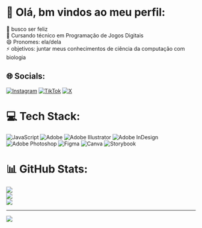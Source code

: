 # 💫 Olá, bm vindos ao meu perfil:
🔭 busco ser feliz<br>🌱 Cursando técnico em Programação de Jogos Digitais<br>😄 Pronomes: ela/dela<br>⚡ objetivos: juntar meus conhecimentos de ciência da computação com biologia 


## 🌐 Socials:
[![Instagram](https://img.shields.io/badge/Instagram-%23E4405F.svg?logo=Instagram&logoColor=white)](https://instagram.com/@anabelle_cp) [![TikTok](https://img.shields.io/badge/TikTok-%23000000.svg?logo=TikTok&logoColor=white)](https://tiktok.com/@@anartb3elle_) [![X](https://img.shields.io/badge/X-black.svg?logo=X&logoColor=white)](https://x.com/@ellebana__) 

# 💻 Tech Stack:
![JavaScript](https://img.shields.io/badge/javascript-%23323330.svg?style=for-the-badge&logo=javascript&logoColor=%23F7DF1E) ![Adobe](https://img.shields.io/badge/adobe-%23FF0000.svg?style=for-the-badge&logo=adobe&logoColor=white) ![Adobe Illustrator](https://img.shields.io/badge/adobe%20illustrator-%23FF9A00.svg?style=for-the-badge&logo=adobe%20illustrator&logoColor=white) ![Adobe InDesign](https://img.shields.io/badge/Adobe%20InDesign-49021F?style=for-the-badge&logo=adobeindesign&logoColor=FF3366) ![Adobe Photoshop](https://img.shields.io/badge/adobe%20photoshop-%2331A8FF.svg?style=for-the-badge&logo=adobe%20photoshop&logoColor=white) ![Figma](https://img.shields.io/badge/figma-%23F24E1E.svg?style=for-the-badge&logo=figma&logoColor=white) ![Canva](https://img.shields.io/badge/Canva-%2300C4CC.svg?style=for-the-badge&logo=Canva&logoColor=white) ![Storybook](https://img.shields.io/badge/-Storybook-FF4785?style=for-the-badge&logo=storybook&logoColor=white)
# 📊 GitHub Stats:
![](https://github-readme-stats.vercel.app/api?username=AnabellePastore&theme=monokai&hide_border=true&include_all_commits=true&count_private=true)<br/>
![](https://github-readme-streak-stats.herokuapp.com/?user=AnabellePastore&theme=monokai&hide_border=true)<br/>
![](https://github-readme-stats.vercel.app/api/top-langs/?username=AnabellePastore&theme=monokai&hide_border=true&include_all_commits=true&count_private=true&layout=compact)

---
[![](https://visitcount.itsvg.in/api?id=AnabellePastore&icon=4&color=5)](https://visitcount.itsvg.in)

<!-- Proudly created with GPRM ( https://gprm.itsvg.in ) -->
